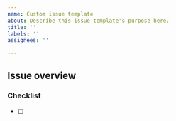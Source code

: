 ```yaml
---
name: Custom issue template
about: Describe this issue template's purpose here.
title: ''
labels: ''
assignees: ''

---
```


Issue overview
---------------

### Checklist
- [ ]
